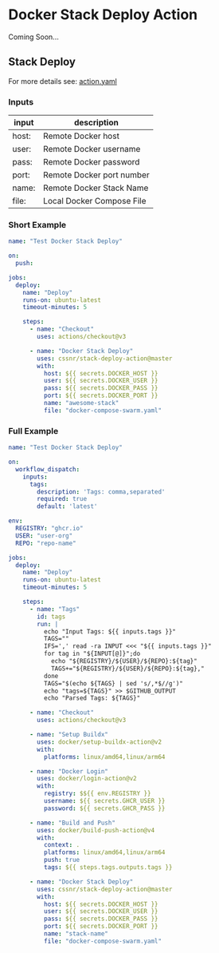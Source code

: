 # Docker Stack Deploy Action

Coming Soon...

## Stack Deploy

For more details see: [action.yaml](action.yaml)

### Inputs

| input | description               |
|-------|---------------------------|
| host: | Remote Docker host        |
| user: | Remote Docker username    |  
| pass: | Remote Docker password    |
| port: | Remote Docker port number | 
| name: | Remote Docker Stack Name  |
| file: | Local Docker Compose File | 

### Short Example

```yaml
name: "Test Docker Stack Deploy"

on:
  push:

jobs:
  deploy:
    name: "Deploy"
    runs-on: ubuntu-latest
    timeout-minutes: 5

    steps:
      - name: "Checkout"
        uses: actions/checkout@v3

      - name: "Docker Stack Deploy"
        uses: cssnr/stack-deploy-action@master
        with:
          host: ${{ secrets.DOCKER_HOST }}
          user: ${{ secrets.DOCKER_USER }}
          pass: ${{ secrets.DOCKER_PASS }}
          port: ${{ secrets.DOCKER_PORT }}
          name: "awesome-stack"
          file: "docker-compose-swarm.yaml"
```

### Full Example

```yaml
name: "Test Docker Stack Deploy"

on:
  workflow_dispatch:
    inputs:
      tags:
        description: 'Tags: comma,separated'
        required: true
        default: 'latest'

env:
  REGISTRY: "ghcr.io"
  USER: "user-org"
  REPO: "repo-name"

jobs:
  deploy:
    name: "Deploy"
    runs-on: ubuntu-latest
    timeout-minutes: 5

    steps:
      - name: "Tags"
        id: tags
        run: |
          echo "Input Tags: ${{ inputs.tags }}"
          TAGS=""
          IFS=',' read -ra INPUT <<< "${{ inputs.tags }}"
          for tag in "${INPUT[@]}";do
            echo "${REGISTRY}/${USER}/${REPO}:${tag}"
            TAGS+="${REGISTRY}/${USER}/${REPO}:${tag},"
          done
          TAGS="$(echo ${TAGS} | sed 's/,*$//g')"
          echo "tags=${TAGS}" >> $GITHUB_OUTPUT
          echo "Parsed Tags: ${TAGS}"

      - name: "Checkout"
        uses: actions/checkout@v3

      - name: "Setup Buildx"
        uses: docker/setup-buildx-action@v2
        with:
          platforms: linux/amd64,linux/arm64

      - name: "Docker Login"
        uses: docker/login-action@v2
        with:
          registry: $${{ env.REGISTRY }}
          username: ${{ secrets.GHCR_USER }}
          password: ${{ secrets.GHCR_PASS }}

      - name: "Build and Push"
        uses: docker/build-push-action@v4
        with:
          context: .
          platforms: linux/amd64,linux/arm64
          push: true
          tags: ${{ steps.tags.outputs.tags }}

      - name: "Docker Stack Deploy"
        uses: cssnr/stack-deploy-action@master
        with:
          host: ${{ secrets.DOCKER_HOST }}
          user: ${{ secrets.DOCKER_USER }}
          pass: ${{ secrets.DOCKER_PASS }}
          port: ${{ secrets.DOCKER_PORT }}
          name: "stack-name"
          file: "docker-compose-swarm.yaml"
```
